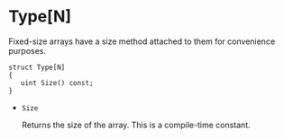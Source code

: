# Type[N]

Fixed-size arrays have a size method attached to them for convenience purposes.

```
struct Type[N]
{
   uint Size() const;
}
```

- `Size`

   Returns the size of the array. This is a compile-time constant.

<!-- EOF -->

